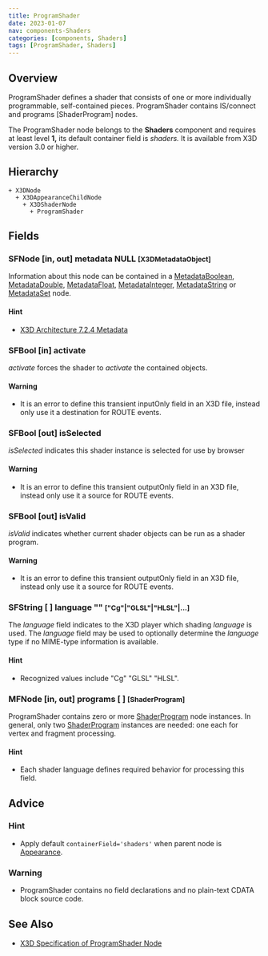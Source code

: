 ```yaml
---
title: ProgramShader
date: 2023-01-07
nav: components-Shaders
categories: [components, Shaders]
tags: [ProgramShader, Shaders]
---
```

<style>
.post h3 {
  word-spacing: 0.2em;
}
</style>

## Overview

ProgramShader defines a shader that consists of one or more individually programmable, self-contained pieces. ProgramShader contains IS/connect and programs [ShaderProgram] nodes.

The ProgramShader node belongs to the **Shaders** component and requires at least level **1,** its default container field is *shaders.* It is available from X3D version 3.0 or higher.

## Hierarchy

```
+ X3DNode
  + X3DAppearanceChildNode
    + X3DShaderNode
      + ProgramShader
```

## Fields

### SFNode [in, out] **metadata** NULL <small>[X3DMetadataObject]</small>

Information about this node can be contained in a [MetadataBoolean](/x_ite/components//users/holger/desktop/x_ite/x_ite/docs/_posts/components/core/metadataboolean/), [MetadataDouble](/x_ite/components//users/holger/desktop/x_ite/x_ite/docs/_posts/components/core/metadatadouble/), [MetadataFloat](/x_ite/components//users/holger/desktop/x_ite/x_ite/docs/_posts/components/core/metadatafloat/), [MetadataInteger](/x_ite/components//users/holger/desktop/x_ite/x_ite/docs/_posts/components/core/metadatainteger/), [MetadataString](/x_ite/components//users/holger/desktop/x_ite/x_ite/docs/_posts/components/core/metadatastring/) or [MetadataSet](/x_ite/components//users/holger/desktop/x_ite/x_ite/docs/_posts/components/core/metadataset/) node.

#### Hint

- [X3D Architecture 7.2.4 Metadata](https://www.web3d.org/specifications/X3Dv4/ISO-IEC19775-1v4-IS/Part01/components/core.html#Metadata)

### SFBool [in] **activate**

*activate* forces the shader to *activate* the contained objects.

#### Warning

- It is an error to define this transient inputOnly field in an X3D file, instead only use it a destination for ROUTE events.

### SFBool [out] **isSelected**

*isSelected* indicates this shader instance is selected for use by browser

#### Warning

- It is an error to define this transient outputOnly field in an X3D file, instead only use it a source for ROUTE events.

### SFBool [out] **isValid**

*isValid* indicates whether current shader objects can be run as a shader program.

#### Warning

- It is an error to define this transient outputOnly field in an X3D file, instead only use it a source for ROUTE events.

### SFString [ ] **language** "" <small>["Cg"|"GLSL"|"HLSL"|...]</small>

The *language* field indicates to the X3D player which shading *language* is used. The *language* field may be used to optionally determine the *language* type if no MIME-type information is available.

#### Hint

- Recognized values include "Cg" "GLSL" "HLSL".

### MFNode [in, out] **programs** [ ] <small>[ShaderProgram]</small>

ProgramShader contains zero or more [ShaderProgram](/x_ite/components//users/holger/desktop/x_ite/x_ite/docs/_posts/components/shaders/shaderprogram/) node instances. In general, only two [ShaderProgram](/x_ite/components//users/holger/desktop/x_ite/x_ite/docs/_posts/components/shaders/shaderprogram/) instances are needed: one each for vertex and fragment processing.

#### Hint

- Each shader language defines required behavior for processing this field.

## Advice

### Hint

- Apply default `containerField='shaders'` when parent node is [Appearance](/x_ite/components//users/holger/desktop/x_ite/x_ite/docs/_posts/components/shape/appearance/).

### Warning

- ProgramShader contains no field declarations and no plain-text CDATA block source code.

## See Also

- [X3D Specification of ProgramShader Node](https://www.web3d.org/documents/specifications/19775-1/V4.0/Part01/components/shaders.html#ProgramShader)
